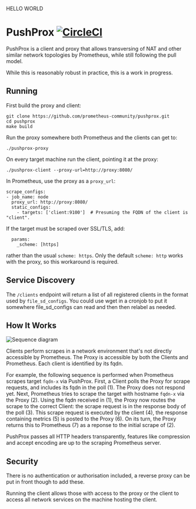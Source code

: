 HELLO WORLD

# PushProx [![CircleCI](https://circleci.com/gh/prometheus-community/PushProx.svg?style=shield)](https://circleci.com/gh/prometheus-community/PushProx)

PushProx is a client and proxy that allows transversing of NAT and other
similar network topologies by Prometheus, while still following the pull model.

While this is reasonably robust in practice, this is a work in progress.

## Running

First build the proxy and client:

```
git clone https://github.com/prometheus-community/pushprox.git
cd pushprox
make build
```

Run the proxy somewhere both Prometheus and the clients can get to:

```
./pushprox-proxy
```

On every target machine run the client, pointing it at the proxy:
```
./pushprox-client --proxy-url=http://proxy:8080/
```

In Prometheus, use the proxy as a `proxy_url`:

```
scrape_configs:
- job_name: node
  proxy_url: http://proxy:8080/
  static_configs:
    - targets: ['client:9100']  # Presuming the FQDN of the client is "client".
```

If the target must be scraped over SSL/TLS, add:
```
  params:
    _scheme: [https]
```
rather than the usual `scheme: https`. Only the default `scheme: http` works with the proxy,
so this workaround is required.

## Service Discovery

The `/clients` endpoint will return a list of all registered clients in the format
used by `file_sd_configs`. You could use wget in a cronjob to put it somewhere
file\_sd\_configs can read and then then relabel as needed.

## How It Works

![Sequence diagram](./docs/sequence.svg)

Clients perform scrapes in a network environment that's not directly accessible by Prometheus. 
The Proxy is accessible by both the Clients and Prometheus.
Each client is identified by its fqdn.

For example, the following sequence is performed when Prometheus scrapes target `fqdn-x` via PushProx.
First, a Client polls the Proxy for scrape requests, and includes its fqdn in the poll (1). 
The Proxy does not respond yet.
Next, Prometheus tries to scrape the target with hostname `fqdn-x` via the Proxy (2).
Using the fqdn received in (1), the Proxy now routes the scrape to the correct Client: the scrape request is in the response body of the poll (3).
This scrape request is executed by the client (4), the response containing metrics (5) is posted to the Proxy (6). 
On its turn, the Proxy returns this to Prometheus (7) as a reponse to the initial scrape of (2).

PushProx passes all HTTP headers transparently, features like compression and accept encoding are up to the scraping Prometheus server.

## Security

There is no authentication or authorisation included, a reverse proxy can be
put in front though to add these.

Running the client allows those with access to the proxy or the client to access
all network services on the machine hosting the client.
